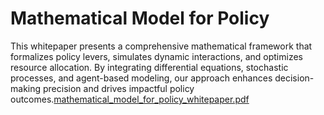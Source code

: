 # Mathematical Model for Policy
This
whitepaper presents a comprehensive mathematical framework that formalizes policy levers, simulates
dynamic interactions, and optimizes resource allocation. By integrating differential equations,
stochastic processes, and agent-based modeling, our approach enhances decision-making precision and
drives impactful policy outcomes.[mathematical_model_for_policy_whitepaper.pdf](https://github.com/user-attachments/files/20259969/mathematical_model_for_policy_whitepaper.pdf)
